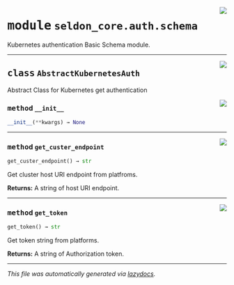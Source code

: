 <!-- markdownlint-disable -->

<a href="../klops/seldon_core/auth/schema.py#L0"><img align="right" style="float:right;" src="https://img.shields.io/badge/-source-cccccc?style=flat-square"></a>

# <kbd>module</kbd> `seldon_core.auth.schema`
Kubernetes authentication Basic Schema module. 



---

<a href="../klops/seldon_core/auth/schema.py#L7"><img align="right" style="float:right;" src="https://img.shields.io/badge/-source-cccccc?style=flat-square"></a>

## <kbd>class</kbd> `AbstractKubernetesAuth`
Abstract Class for Kubernetes get authentication 

<a href="../klops/seldon_core/auth/schema.py#L12"><img align="right" style="float:right;" src="https://img.shields.io/badge/-source-cccccc?style=flat-square"></a>

### <kbd>method</kbd> `__init__`

```python
__init__(**kwargs) → None
```








---

<a href="../klops/seldon_core/auth/schema.py#L23"><img align="right" style="float:right;" src="https://img.shields.io/badge/-source-cccccc?style=flat-square"></a>

### <kbd>method</kbd> `get_custer_endpoint`

```python
get_custer_endpoint() → str
```

Get cluster host URI endpoint from platfroms. 

**Returns:**
  A string of host URI endpoint. 

---

<a href="../klops/seldon_core/auth/schema.py#L15"><img align="right" style="float:right;" src="https://img.shields.io/badge/-source-cccccc?style=flat-square"></a>

### <kbd>method</kbd> `get_token`

```python
get_token() → str
```

Get token string from platforms. 

**Returns:**
  A string of Authorization token. 




---

_This file was automatically generated via [lazydocs](https://github.com/ml-tooling/lazydocs)._

